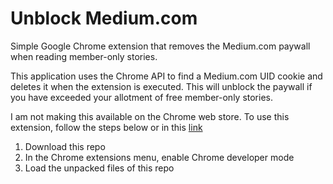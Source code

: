 # Unblock Medium.com
Simple Google Chrome extension that removes the Medium.com paywall when reading member-only stories.

This application uses the Chrome API to find a Medium.com UID cookie and deletes it when the extension is executed. This will unblock the paywall if you 
have exceeded your allotment of free member-only stories.

I am not making this available on the Chrome web store. To use this extension, follow the steps below or in this [link](https://developer.chrome.com/docs/extensions/mv3/faq/#:~:text=You%20can%20start%20by%20turning,a%20packaged%20extension%2C%20and%20more.)

1. Download this repo
2. In the Chrome extensions menu, enable Chrome developer mode
3. Load the unpacked files of this repo

